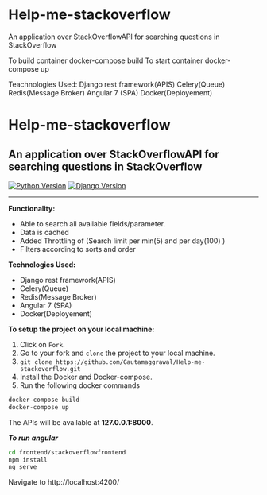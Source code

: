 # Help-me-stackoverflow
An application over StackOverflowAPI for searching questions in StackOverflow

To build container
docker-compose build
To start container 
docker-compose up

Teachnologies Used:
Django rest framework(APIS)
Celery(Queue)
Redis(Message Broker)
Angular 7 (SPA)
Docker(Deployement)

# Help-me-stackoverflow
## An application over StackOverflowAPI for searching questions in StackOverflow

[![Python Version](https://img.shields.io/badge/python-3.7-brightgreen.svg)](https://python.org)
[![Django Version](https://img.shields.io/badge/django-2.1-brightgreen.svg)](https://djangoproject.com)

-----------------------------------------------------------------------------------------------------------------
**Functionality:**
* Able to search all available fields/parameter.
* Data is cached
* Added Throttling of (Search limit per min(5) and per day(100) )
* Filters according to sorts and order

**Technologies Used:**
* Django rest framework(APIS)
* Celery(Queue)
* Redis(Message Broker)
* Angular 7 (SPA)
* Docker(Deployement)

**To setup the project on your local machine:**

1. Click on `Fork`.
2. Go to your fork and `clone` the project to your local machine.
3. `git clone https://github.com/Gautamaggrawal/Help-me-stackoverflow.git`
4. Install the Docker and Docker-compose.
5. Run the following docker commands
```bash
docker-compose build
docker-compose up
```
The APIs will be available at **127.0.0.1:8000**.

***To run angular***
```bash
cd frontend/stackoverflowfrontend
npm install
ng serve
```
Navigate to http://localhost:4200/



